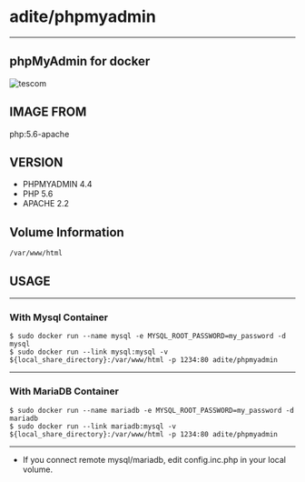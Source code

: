 # adite/phpmyadmin
---
## phpMyAdmin for docker
![tescom](https://en.gravatar.com/userimage/96759029/aa4308f795041de37cc2fedf0d1071ca?size=128)

## IMAGE FROM
php:5.6-apache

## VERSION
* PHPMYADMIN 4.4
* PHP 5.6
* APACHE 2.2

## Volume Information
```shell
/var/www/html
```

## USAGE
---
### With Mysql Container
```shell
$ sudo docker run --name mysql -e MYSQL_ROOT_PASSWORD=my_password -d mysql
$ sudo docker run --link mysql:mysql -v ${local_share_directory}:/var/www/html -p 1234:80 adite/phpmyadmin
```
---
### With MariaDB Container
```shell
$ sudo docker run --name mariadb -e MYSQL_ROOT_PASSWORD=my_password -d mariadb
$ sudo docker run --link mariadb:mysql -v ${local_share_directory}:/var/www/html -p 1234:80 adite/phpmyadmin
```
---
* If you connect remote mysql/mariadb, edit config.inc.php in your local volume. 
